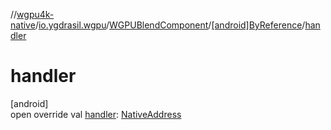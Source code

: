 //[wgpu4k-native](../../../../index.md)/[io.ygdrasil.wgpu](../../index.md)/[WGPUBlendComponent](../index.md)/[[android]ByReference](index.md)/[handler](handler.md)

# handler

[android]\
open override val [handler](handler.md): [NativeAddress](../../../ffi/-native-address/index.md)